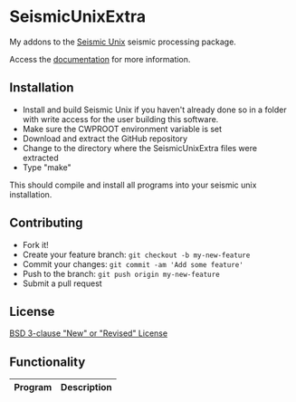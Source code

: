 # SeismicUnixExtra
My addons to the [Seismic Unix](http://www.cwp.mines.edu/cwpcodes/) seismic processing package. 

Access the [documentation](https://waynegm.github.io/SeismicUnixExtra/) for more information.

## Installation
  * Install and build Seismic Unix if you haven't already done so in a folder with write access for the user building this software.
  * Make sure the CWPROOT environment variable is set
  * Download and extract the GitHub repository
  * Change to the directory where the SeismicUnixExtra files were extracted
  * Type "make"

This should compile and install all programs into your seismic unix installation.

## Contributing
  * Fork it!
  * Create your feature branch: `git checkout -b my-new-feature`
  * Commit your changes: `git commit -am 'Add some feature'`
  * Push to the branch: `git push origin my-new-feature`
  * Submit a pull request

## License
[BSD 3-clause "New" or "Revised" License](https://github.com/waynegm/SeismicUnixExtra/blob/master/LICENSE)

## Functionality

| Program | Description                                |
| ------- | -------------------------------------------|
